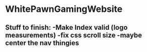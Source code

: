 # WhitePawnGamingWebsite
Stuff to finish:
-Make Index valid (logo measurements)
-fix css scroll size
-maybe center the nav thingies
-
